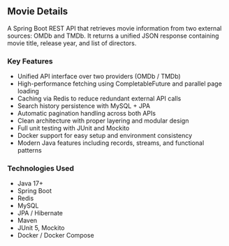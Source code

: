 ## Movie Details
A Spring Boot REST API that retrieves movie information from two external sources: OMDb and TMDb.
It returns a unified JSON response containing movie title, release year, and list of directors.

### Key Features
- Unified API interface over two providers (OMDb / TMDb)
- High-performance fetching using CompletableFuture and parallel page loading
- Caching via Redis to reduce redundant external API calls
- Search history persistence with MySQL + JPA
- Automatic pagination handling across both APIs
- Clean architecture with proper layering and modular design
- Full unit testing with JUnit and Mockito
- Docker support for easy setup and environment consistency
- Modern Java features including records, streams, and functional patterns

### Technologies Used

- Java 17+
- Spring Boot
- Redis
- MySQL
- JPA / Hibernate
- Maven
- JUnit 5, Mockito
- Docker / Docker Compose